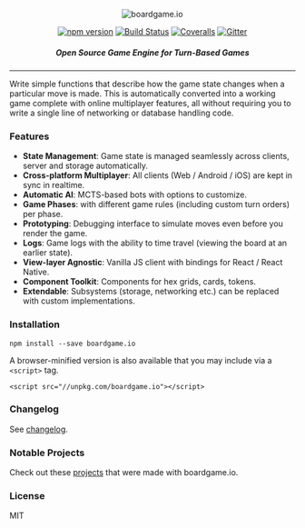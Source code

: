 <p align="center">
  <img src="https://raw.githubusercontent.com/nicolodavis/boardgame.io/master/docs/logo.svg?sanitize=true" alt="boardgame.io" />
</p>

<p align="center">
<a href="https://www.npmjs.com/package/boardgame.io"><img src="https://badge.fury.io/js/boardgame.io.svg" alt="npm version" /></a>
<a href='https://semaphoreci.com/nicolodavis/boardgame-io'> <img src='https://semaphoreci.com/api/v1/nicolodavis/boardgame-io/branches/master/shields_badge.svg' alt='Build Status'></a>
<a href="https://coveralls.io/github/nicolodavis/boardgame.io?branch=master"><img src="https://img.shields.io/coveralls/nicolodavis/boardgame.io.svg" alt="Coveralls" /></a>
<a href="https://gitter.im/boardgame-io"><img src="https://badges.gitter.im/boardgame-io.svg" alt="Gitter" /></a>
</p>

<h5 align="center">
Open Source Game Engine for Turn-Based Games
</h5>

---

Write simple functions that describe how the game state changes
when a particular move is made. This is automatically converted
into a working game complete with online multiplayer
features, all without requiring you to write a single line of
networking or database handling code.

### Features

- **State Management**: Game state is managed seamlessly across clients, server and storage automatically.
- **Cross-platform Multiplayer**: All clients (Web / Android / iOS) are kept in sync in realtime.
- **Automatic AI**: MCTS-based bots with options to customize.
- **Game Phases**: with different game rules (including custom turn orders) per phase.
- **Prototyping**: Debugging interface to simulate moves even before you render the game.
- **Logs**: Game logs with the ability to time travel (viewing the board at an earlier state).
- **View-layer Agnostic**: Vanilla JS client with bindings for React / React Native.
- **Component Toolkit**: Components for hex grids, cards, tokens.
- **Extendable**: Subsystems (storage, networking etc.) can be replaced with custom implementations.

### Installation

```
npm install --save boardgame.io
```

A browser-minified version is also available that you may
include via a `<script>` tag.

```
<script src="//unpkg.com/boardgame.io"></script>
```

### Changelog

See [changelog](CHANGELOG.md).

### Notable Projects

Check out these [projects](/notable_projects.md) that were made with boardgame.io.

### License

MIT
